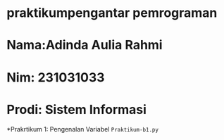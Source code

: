 # praktikumpengantar pemrograman

<h1> Nama:Adinda Aulia Rahmi </h1>
<h1> Nim: 231031033 </h1>
<h1> Prodi: Sistem Informasi </h1>

*Prakrtikum 1: Pengenalan Variabel `Praktikum-b1.py`
